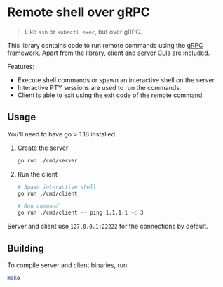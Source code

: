 # Remote shell over gRPC

> Like `ssh` or `kubectl exec`, but over gRPC.

This library contains code to run remote commands using the [gRPC framework].
Apart from the library, [client](cmd/client/main.go) and [server](cmd/server/main.go) CLIs are included.

Features:

- Execute shell commands or spawn an interactive shell on the server.
- Interactive PTY sessions are used to run the commands.
- Client is able to exit using the exit code of the remote command.

## Usage

You'll need to have go > 1.18 installed.

1. Create the server

    ```bash
    go run ./cmd/server
    ```

2. Run the client

    ```bash
    # Spawn interactive shell
    go run ./cmd/client

    # Run command
    go run ./cmd/client -- ping 1.1.1.1 -c 3
    ```

Server and client use `127.0.0.1:22222` for the connections by default.


## Building

To compile server and client binaries, run:

```bash
make
```

[gRPC framework]: https://grpc.io
